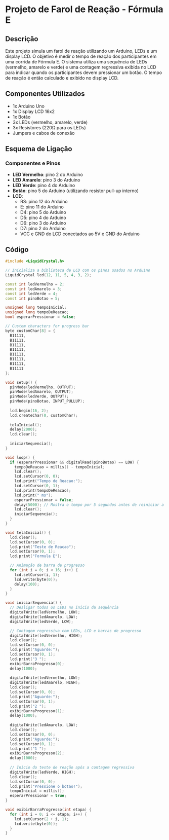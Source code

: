 # Projeto de Farol de Reação - Fórmula E

## Descrição

Este projeto simula um farol de reação utilizando um Arduino, LEDs e um display LCD. O objetivo é medir o tempo de reação dos participantes em uma corrida de Fórmula E. O sistema utiliza uma sequência de LEDs (vermelho, amarelo e verde) e uma contagem regressiva exibida no LCD para indicar quando os participantes devem pressionar um botão. O tempo de reação é então calculado e exibido no display LCD.

## Componentes Utilizados

- 1x Arduino Uno
- 1x Display LCD 16x2
- 1x Botão
- 3x LEDs (vermelho, amarelo, verde)
- 3x Resistores (220Ω para os LEDs)
- Jumpers e cabos de conexão

## Esquema de Ligação

### Componentes e Pinos

- **LED Vermelho**: pino 2 do Arduino
- **LED Amarelo**: pino 3 do Arduino
- **LED Verde**: pino 4 do Arduino
- **Botão**: pino 5 do Arduino (utilizando resistor pull-up interno)
- **LCD**:
  - RS: pino 12 do Arduino
  - E: pino 11 do Arduino
  - D4: pino 5 do Arduino
  - D5: pino 4 do Arduino
  - D6: pino 3 do Arduino
  - D7: pino 2 do Arduino
  - VCC e GND do LCD conectados ao 5V e GND do Arduino

## Código

```cpp
#include <LiquidCrystal.h>

// Inicializa a biblioteca de LCD com os pinos usados no Arduino
LiquidCrystal lcd(12, 11, 5, 4, 3, 2);

const int ledVermelho = 2;
const int ledAmarelo = 3;
const int ledVerde = 4;
const int pinoBotao = 5;

unsigned long tempoInicial;
unsigned long tempoDeReacao;
bool esperarPressionar = false;

// Custom characters for progress bar
byte customChar[8] = {
  B11111,
  B11111,
  B11111,
  B11111,
  B11111,
  B11111,
  B11111,
  B11111
};

void setup() {
  pinMode(ledVermelho, OUTPUT);
  pinMode(ledAmarelo, OUTPUT);
  pinMode(ledVerde, OUTPUT);
  pinMode(pinoBotao, INPUT_PULLUP);
  
  lcd.begin(16, 2);
  lcd.createChar(0, customChar);
  
  telaInicial();
  delay(2000);
  lcd.clear();
  
  iniciarSequencia();
}

void loop() {
  if (esperarPressionar && digitalRead(pinoBotao) == LOW) {
    tempoDeReacao = millis() - tempoInicial;
    lcd.clear();
    lcd.setCursor(0, 0);
    lcd.print("Tempo de Reacao:");
    lcd.setCursor(0, 1);
    lcd.print(tempoDeReacao);
    lcd.print(" ms");
    esperarPressionar = false;
    delay(5000); // Mostra o tempo por 5 segundos antes de reiniciar a sequência
    lcd.clear();
    iniciarSequencia();
  }
}

void telaInicial() {
  lcd.clear();
  lcd.setCursor(0, 0);
  lcd.print("Teste de Reacao");
  lcd.setCursor(0, 1);
  lcd.print("Formula E");

  // Animação de barra de progresso
  for (int i = 0; i < 16; i++) {
    lcd.setCursor(i, 1);
    lcd.write(byte(0));
    delay(100);
  }
}

void iniciarSequencia() {
  // Desligar todos os LEDs no início da sequência
  digitalWrite(ledVermelho, LOW);
  digitalWrite(ledAmarelo, LOW);
  digitalWrite(ledVerde, LOW);

  // Contagem regressiva com LEDs, LCD e barras de progresso
  digitalWrite(ledVermelho, HIGH);
  lcd.clear();
  lcd.setCursor(0, 0);
  lcd.print("Aguarde:");
  lcd.setCursor(0, 1);
  lcd.print("3 ");
  exibirBarraProgresso(0);
  delay(1000);
  
  digitalWrite(ledVermelho, LOW);
  digitalWrite(ledAmarelo, HIGH);
  lcd.clear();
  lcd.setCursor(0, 0);
  lcd.print("Aguarde:");
  lcd.setCursor(0, 1);
  lcd.print("2 ");
  exibirBarraProgresso(1);
  delay(1000);
  
  digitalWrite(ledAmarelo, LOW);
  lcd.clear();
  lcd.setCursor(0, 0);
  lcd.print("Aguarde:");
  lcd.setCursor(0, 1);
  lcd.print("1 ");
  exibirBarraProgresso(2);
  delay(1000);
  
  // Início do teste de reação após a contagem regressiva
  digitalWrite(ledVerde, HIGH);
  lcd.clear();
  lcd.setCursor(0, 0);
  lcd.print("Pressione o botao!");
  tempoInicial = millis();
  esperarPressionar = true;
}

void exibirBarraProgresso(int etapa) {
  for (int i = 0; i <= etapa; i++) {
    lcd.setCursor(2 + i, 1);
    lcd.write(byte(0));
  }
}
